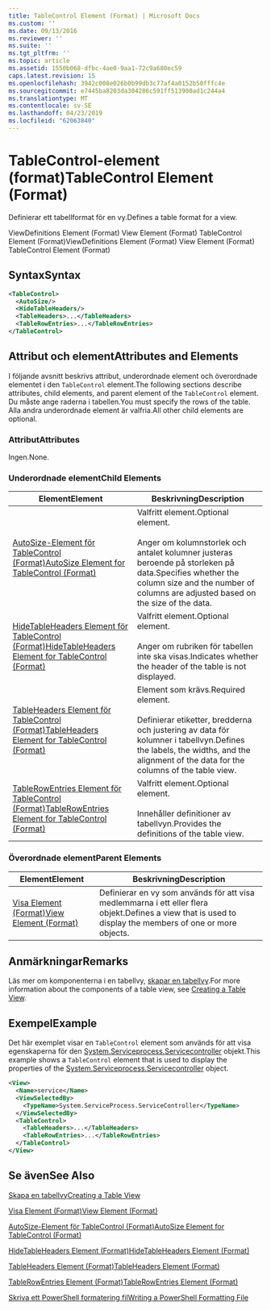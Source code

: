 ```yaml
---
title: TableControl Element (Format) | Microsoft Docs
ms.custom: ''
ms.date: 09/13/2016
ms.reviewer: ''
ms.suite: ''
ms.tgt_pltfrm: ''
ms.topic: article
ms.assetid: 1550b068-dfbc-4ae0-9aa1-72c9a680ec59
caps.latest.revision: 15
ms.openlocfilehash: 3942c008e026b0b99db3c77af4a0152b50fffc4e
ms.sourcegitcommit: e7445ba8203da304286c591ff513900ad1c244a4
ms.translationtype: MT
ms.contentlocale: sv-SE
ms.lasthandoff: 04/23/2019
ms.locfileid: "62063840"
---
```

# <a name="tablecontrol-element-format"></a><span data-ttu-id="4c9b4-102">TableControl-element (format)</span><span class="sxs-lookup"><span data-stu-id="4c9b4-102">TableControl Element (Format)</span></span>

<span data-ttu-id="4c9b4-103">Definierar ett tabellformat för en vy.</span><span class="sxs-lookup"><span data-stu-id="4c9b4-103">Defines a table format for a view.</span></span>

<span data-ttu-id="4c9b4-104">ViewDefinitions Element (Format) View Element (Format) TableControl Element (Format)</span><span class="sxs-lookup"><span data-stu-id="4c9b4-104">ViewDefinitions Element (Format) View Element (Format) TableControl Element (Format)</span></span>

## <a name="syntax"></a><span data-ttu-id="4c9b4-105">Syntax</span><span class="sxs-lookup"><span data-stu-id="4c9b4-105">Syntax</span></span>

```xml
<TableControl>
  <AutoSize/>
  <HideTableHeaders/>
  <TableHeaders>...</TableHeaders>
  <TableRowEntries>...</TableRowEntries>
</TableControl>

```

## <a name="attributes-and-elements"></a><span data-ttu-id="4c9b4-106">Attribut och element</span><span class="sxs-lookup"><span data-stu-id="4c9b4-106">Attributes and Elements</span></span>

<span data-ttu-id="4c9b4-107">I följande avsnitt beskrivs attribut, underordnade element och överordnade elementet i den `TableControl` element.</span><span class="sxs-lookup"><span data-stu-id="4c9b4-107">The following sections describe attributes, child elements, and parent element of the `TableControl` element.</span></span> <span data-ttu-id="4c9b4-108">Du måste ange raderna i tabellen.</span><span class="sxs-lookup"><span data-stu-id="4c9b4-108">You must specify the rows of the table.</span></span> <span data-ttu-id="4c9b4-109">Alla andra underordnade element är valfria.</span><span class="sxs-lookup"><span data-stu-id="4c9b4-109">All other child elements are optional.</span></span>

### <a name="attributes"></a><span data-ttu-id="4c9b4-110">Attribut</span><span class="sxs-lookup"><span data-stu-id="4c9b4-110">Attributes</span></span>

<span data-ttu-id="4c9b4-111">Ingen.</span><span class="sxs-lookup"><span data-stu-id="4c9b4-111">None.</span></span>

### <a name="child-elements"></a><span data-ttu-id="4c9b4-112">Underordnade element</span><span class="sxs-lookup"><span data-stu-id="4c9b4-112">Child Elements</span></span>

|<span data-ttu-id="4c9b4-113">Element</span><span class="sxs-lookup"><span data-stu-id="4c9b4-113">Element</span></span>|<span data-ttu-id="4c9b4-114">Beskrivning</span><span class="sxs-lookup"><span data-stu-id="4c9b4-114">Description</span></span>|
|-------------|-----------------|
|[<span data-ttu-id="4c9b4-115">AutoSize-Element för TableControl (Format)</span><span class="sxs-lookup"><span data-stu-id="4c9b4-115">AutoSize Element for TableControl (Format)</span></span>](./autosize-element-for-tablecontrol-format.md)|<span data-ttu-id="4c9b4-116">Valfritt element.</span><span class="sxs-lookup"><span data-stu-id="4c9b4-116">Optional element.</span></span><br /><br /> <span data-ttu-id="4c9b4-117">Anger om kolumnstorlek och antalet kolumner justeras beroende på storleken på data.</span><span class="sxs-lookup"><span data-stu-id="4c9b4-117">Specifies whether the column size and the number of columns are adjusted based on the size of the data.</span></span>|
|[<span data-ttu-id="4c9b4-118">HideTableHeaders Element för TableControl (Format)</span><span class="sxs-lookup"><span data-stu-id="4c9b4-118">HideTableHeaders Element for TableControl (Format)</span></span>](./hidetableheaders-element-format.md)|<span data-ttu-id="4c9b4-119">Valfritt element.</span><span class="sxs-lookup"><span data-stu-id="4c9b4-119">Optional element.</span></span><br /><br /> <span data-ttu-id="4c9b4-120">Anger om rubriken för tabellen inte ska visas.</span><span class="sxs-lookup"><span data-stu-id="4c9b4-120">Indicates whether the header of the table is not displayed.</span></span>|
|[<span data-ttu-id="4c9b4-121">TableHeaders Element för TableControl (Format)</span><span class="sxs-lookup"><span data-stu-id="4c9b4-121">TableHeaders Element for TableControl (Format)</span></span>](./tableheaders-element-format.md)|<span data-ttu-id="4c9b4-122">Element som krävs.</span><span class="sxs-lookup"><span data-stu-id="4c9b4-122">Required element.</span></span><br /><br /> <span data-ttu-id="4c9b4-123">Definierar etiketter, bredderna och justering av data för kolumner i tabellvyn.</span><span class="sxs-lookup"><span data-stu-id="4c9b4-123">Defines the labels, the widths, and the alignment of the data for the columns of the table view.</span></span>|
|[<span data-ttu-id="4c9b4-124">TableRowEntries Element för TableControl (Format)</span><span class="sxs-lookup"><span data-stu-id="4c9b4-124">TableRowEntries Element for TableControl (Format)</span></span>](./tablerowentries-element-for-tablecontrol-format.md)|<span data-ttu-id="4c9b4-125">Valfritt element.</span><span class="sxs-lookup"><span data-stu-id="4c9b4-125">Optional element.</span></span><br /><br /> <span data-ttu-id="4c9b4-126">Innehåller definitioner av tabellvyn.</span><span class="sxs-lookup"><span data-stu-id="4c9b4-126">Provides the definitions of the table view.</span></span>|

### <a name="parent-elements"></a><span data-ttu-id="4c9b4-127">Överordnade element</span><span class="sxs-lookup"><span data-stu-id="4c9b4-127">Parent Elements</span></span>

|<span data-ttu-id="4c9b4-128">Element</span><span class="sxs-lookup"><span data-stu-id="4c9b4-128">Element</span></span>|<span data-ttu-id="4c9b4-129">Beskrivning</span><span class="sxs-lookup"><span data-stu-id="4c9b4-129">Description</span></span>|
|-------------|-----------------|
|[<span data-ttu-id="4c9b4-130">Visa Element (Format)</span><span class="sxs-lookup"><span data-stu-id="4c9b4-130">View Element (Format)</span></span>](./view-element-format.md)|<span data-ttu-id="4c9b4-131">Definierar en vy som används för att visa medlemmarna i ett eller flera objekt.</span><span class="sxs-lookup"><span data-stu-id="4c9b4-131">Defines a view that is used to display the members of one or more objects.</span></span>|

## <a name="remarks"></a><span data-ttu-id="4c9b4-132">Anmärkningar</span><span class="sxs-lookup"><span data-stu-id="4c9b4-132">Remarks</span></span>

<span data-ttu-id="4c9b4-133">Läs mer om komponenterna i en tabellvy, [skapar en tabellvy](./creating-a-table-view.md).</span><span class="sxs-lookup"><span data-stu-id="4c9b4-133">For more information about the components of a table view, see [Creating a Table View](./creating-a-table-view.md).</span></span>

## <a name="example"></a><span data-ttu-id="4c9b4-134">Exempel</span><span class="sxs-lookup"><span data-stu-id="4c9b4-134">Example</span></span>

<span data-ttu-id="4c9b4-135">Det här exemplet visar en `TableControl` element som används för att visa egenskaperna för den [System.Serviceprocess.Servicecontroller](/dotnet/api/System.ServiceProcess.ServiceController) objekt.</span><span class="sxs-lookup"><span data-stu-id="4c9b4-135">This example shows a `TableControl` element that is used to display the properties of the [System.Serviceprocess.Servicecontroller](/dotnet/api/System.ServiceProcess.ServiceController) object.</span></span>

```xml
<View>
  <Name>service</Name>
  <ViewSelectedBy>
    <TypeName>System.ServiceProcess.ServiceController</TypeName>
  </ViewSelectedBy>
  <TableControl>
    <TableHeaders>...</TableHeaders>
    <TableRowEntries>...</TableRowEntries>
  </TableControl>
</View>

```

## <a name="see-also"></a><span data-ttu-id="4c9b4-136">Se även</span><span class="sxs-lookup"><span data-stu-id="4c9b4-136">See Also</span></span>

[<span data-ttu-id="4c9b4-137">Skapa en tabellvy</span><span class="sxs-lookup"><span data-stu-id="4c9b4-137">Creating a Table View</span></span>](./creating-a-table-view.md)

[<span data-ttu-id="4c9b4-138">Visa Element (Format)</span><span class="sxs-lookup"><span data-stu-id="4c9b4-138">View Element (Format)</span></span>](./view-element-format.md)

[<span data-ttu-id="4c9b4-139">AutoSize-Element för TableControl (Format)</span><span class="sxs-lookup"><span data-stu-id="4c9b4-139">AutoSize Element for TableControl (Format)</span></span>](./autosize-element-for-tablecontrol-format.md)

[<span data-ttu-id="4c9b4-140">HideTableHeaders Element (Format)</span><span class="sxs-lookup"><span data-stu-id="4c9b4-140">HideTableHeaders Element (Format)</span></span>](./hidetableheaders-element-format.md)

[<span data-ttu-id="4c9b4-141">TableHeaders Element (Format)</span><span class="sxs-lookup"><span data-stu-id="4c9b4-141">TableHeaders Element (Format)</span></span>](./tableheaders-element-format.md)

[<span data-ttu-id="4c9b4-142">TableRowEntries Element (Format)</span><span class="sxs-lookup"><span data-stu-id="4c9b4-142">TableRowEntries Element (Format)</span></span>](./tablerowentries-element-for-tablecontrol-format.md)

[<span data-ttu-id="4c9b4-143">Skriva ett PowerShell formatering fil</span><span class="sxs-lookup"><span data-stu-id="4c9b4-143">Writing a PowerShell Formatting File</span></span>](./writing-a-powershell-formatting-file.md)
